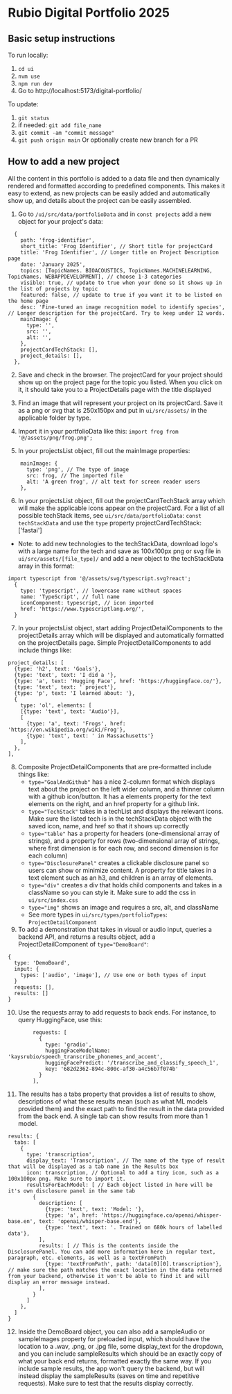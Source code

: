 # Rubio Digital Portfolio 2025

## Basic setup instructions
To run locally:
1. `cd ui`
2. `nvm use`
3. `npm run dev`
4. Go to http://localhost:5173/digital-portfolio/

To update:
1. `git status`
2. if needed: `git add file_name`
3. `git commit -am "commit message"`
4. `git push origin main` Or optionally create new branch for a PR

## How to add a new project
All the content in this portfolio is added to a data file and then dynamically rendered and formatted according to predefined components. This makes it easy to extend, as new projects can be easily added and automatically show up, and details about the project can be easily assembled.

1.	Go to `/ui/src/data/portfolioData` and in `const projects` add a new object for your project's data:

```
  {
    path: 'frog-identifier',
    short_title: 'Frog Identifier', // Short title for projectCard
    title: 'Frog Identifier', // Longer title on Project Description page
    date: 'January 2025',
    topics: [TopicNames. BIOACOUSTICS, TopicNames.MACHINELEARNING, TopicNames. WEBAPPDEVELOPMENT], // choose 1-3 categories
    visible: true, // update to true when your done so it shows up in the list of projects by topic
    featured: false, // update to true if you want it to be listed on the home page
    desc: 'Fine-tuned an image recognition model to identify species', // Longer description for the projectCard. Try to keep under 12 words.
    mainImage: {
      type: '',
      src: '',
      alt: '',
    },
    projectCardTechStack: [],
    project_details: [],
  },
```

2.	Save and check in the browser. The projectCard for your project should show up on the project page for the topic you listed. When you click on it, it should take you to a ProjectDetails page with the title displayed 

3.	Find an image that will represent your project on its projectCard. Save it as a png or svg that is 250x150px and put in `ui/src/assets/` in the applicable folder by type.

4.	Import it in your portfolioData like this: `import frog from '@/assets/png/frog.png';`

5.	In your projectsList object, fill out the mainImage properties:

```
    mainImage: {
      type: 'png', // The type of image
      src: frog, // The imported file
      alt: 'A green frog', // alt text for screen reader users
    },
```


6.	In your projectsList object, fill out the projectCardTechStack array which will make the applicable icons appear on the projectCard. For a list of all possible techStack items, see `ui/src/data/portfolioData`: `const techStackData` and use the `type` property
projectCardTechStack: ['fastai']
  - Note: to add new technologies to the techStackData, download logo's with a large name for the tech and save as 100x100px png or svg file in `ui/src/assets/[file_type]/` and add a new object to the techStackData array in this format:
```
import typescript from '@/assets/svg/typescript.svg?react';
  {
    type: 'typescript', // lowercase name without spaces
    name: 'TypeScript', // full name
    iconComponent: typescript, // icon imported
    href: 'https://www.typescriptlang.org/',
  }
```

7.	In your projectsList object, start adding ProjectDetailComponents to the projectDetails array which will be displayed and automatically formatted on the projectDetails page.  Simple ProjectDetailComponents to add include things like:
```
project_details: [
  {type: 'h2', text: 'Goals'},
  {type: 'text', text: 'I did a '},
  {type: 'a', text: 'Hugging Face', href: 'https://huggingface.co/'},
  {type: 'text', text: ' project'},
  {type: 'p', text: 'I learned about: '},
  {
    type: 'ol', elements: [
    [{type: 'text', text: 'Audio'}],
    [
      {type: 'a', text: 'Frogs', href: 'https://en.wikipedia.org/wiki/Frog'},
      {type: 'text', text: ' in Massachusetts'}
    ],
  },
],
```
8.	Composite ProjectDetailComponents that are pre-formatted include things like:
    - `type="GoalAndGithub"` has a nice 2-column format which displays text about the project on the left wider column, and a thinner column with a github icon/button. It has a elements property for the text elements on the right, and an href property for a github link.
    - `type="TechStack"` takes in a techList and displays the relevant icons. Make sure the listed tech is in the techStackData object with the saved icon, name, and href so that it shows up correctly
    - `type="table"` has a property for headers (one-dimensional array of strings), and a property for rows (two-dimensional array of strings, where first dimension is for each row, and second dimension is for each column)
    - `type="DisclosurePanel"` creates a clickable disclosure panel so users can show or minimize content. A property for title takes in a text element such as an h3, and children is an array of elements. 
    - `type="div"` creates a div that holds child components and takes in a className so you can style it. Make sure to add the css in `ui/src/index.css`
    - `type="img"` shows an image and requires a src, alt, and className
    - See more types in `ui/src/types/portfolioTypes`: `ProjectDetailComponent`
9.	To add a demonstration that takes in visual or audio input, queries a backend API, and returns a results object, add a ProjectDetailComponent of `type="DemoBoard"`:
```
{
  type: 'DemoBoard',
  input: {
    types: ['audio', 'image'], // Use one or both types of input
  }
  requests: [],
  results: []
}
```

10.	 Use the requests array to add requests to back ends. For instance, to query HuggingFace, use this:

```
        requests: [
          {
            type: 'gradio',
            huggingFaceModelName: 'kaysrubio/speech_transcribe_phonemes_and_accent',
            huggingFacePredict: '/transcribe_and_classify_speech_1',
            key: '682d2362-894c-800c-af30-a4c56b7f074b'
          }
        ],
```

11.	The results has a tabs property that provides a list of results to show, descriptions of what these results mean (such as what ML models provided them) and the exact path to find the result in the data provided from the back end. A single tab can show results from more than 1 model. 

```
results: {
  tabs: [
    {
      type: 'transcription',
      display_text: 'Transcription', // The name of the type of result that will be displayed as a tab name in the Results box
      icon: transcription, // Optional to add a tiny icon, such as a 100x100px png. Make sure to import it.
      resultsForEachModel: [ // Each object listed in here will be it's own disclosure panel in the same tab
        {
          description: [
            {type: 'text', text: 'Model: '},
            {type: 'a', href: 'https://huggingface.co/openai/whisper-base.en', text: 'openai/whisper-base.end'},
            {type: 'text', text: '. Trained on 680k hours of labelled data'},
          ],
          results: [ // This is the contents inside the DisclosurePanel. You can add more information here in regular text, paragraph, etc. elements, as well as a textFromPath
            {type: 'textFromPath', path: 'data[0][0].transcription'}, // make sure the path matches the exact location in the data returned from your backend, otherwise it won't be able to find it and will display an error message instead.
          ],
        }
      ]
    },
  ]
}
```

12.	Inside the DemoBoard object, you can also add a sampleAudio or sampleImages property for preloaded input, which should have the location to a .wav, .png, or .jpg file, some display_text for the dropdown, and you can include sampleResults which should be an exactly copy of what your back end returns, formatted exactly the same way. If you include sample results, the app won't query the backend, but will instead display the sampleResults (saves on time and repetitive requests). Make sure to test that the results display correctly.  
